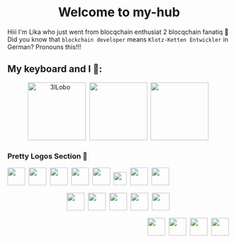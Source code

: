 
<h1 align=center> Welcome to my-hub </h1>

Hiii I'm Lika who just went from blocqchain enthusiat 2 blocqchain fanatiq 🐳
Did you know that `blockchain developer` means `Klotz-Ketten Entwickler` in German? Pronouns this!!!

## My keyboard and I 👀:

<!-- <summary> :zap:</summary> -->
<!-- themes: react, material-palenight, great-gatsby, tokyonight_duo -->
<div align="center" display="flex">
 <img src="https://github-readme-stats.vercel.app/api?username=3lLobo&show_icons=true&theme=react" alt="3lLobo" height="131" />&nbsp;
<img src="https://github-readme-stats.vercel.app/api/top-langs/?username=3lLobo&layout=compact&langs_count=11&theme=react"  height="131"/>&nbsp;
<img src="http://github-readme-streak-stats.herokuapp.com?user=3lLobo&theme=react&background=000000" height="131"/>&nbsp;
</div>


### Pretty Logos Section 🌷

<p align="left">
<img src="https://cdn.jsdelivr.net/gh/devicons/devicon/icons/python/python-original.svg" width="40" height="40"/>&nbsp;
<img src="https://cdn.jsdelivr.net/gh/devicons/devicon/icons/jupyter/jupyter-original.svg" height="40"/>&nbsp;
<img src="https://cdn.jsdelivr.net/gh/devicons/devicon/icons/rust/rust-plain.svg" height="40"/>&nbsp;
<!-- <img src="https://cdn.jsdelivr.net/gh/devicons/devicon/icons/cplusplus/cplusplus-original.svg" height="40"/>&nbsp; 
<img src="https://cdn.jsdelivr.net/gh/devicons/devicon/icons/typescript/typescript-original.svg" height="40"/>&nbsp;
-->
<img src="https://cdn.jsdelivr.net/gh/devicons/devicon/icons/react/react-original.svg" height="40"/>&nbsp;
<img src="https://cdn.jsdelivr.net/gh/devicons/devicon/icons/nextjs/nextjs-original.svg" height="40"/>&nbsp;
<img src="https://tailwindcss.com/_next/static/media/tailwindcss-mark.79614a5f61617ba49a0891494521226b.svg" height="30"/>&nbsp;
<img src="https://cdn.jsdelivr.net/gh/devicons/devicon/icons/tensorflow/tensorflow-original.svg" height="40"/>&nbsp;
<img src="https://cdn.jsdelivr.net/gh/devicons/devicon/icons/javascript/javascript-original.svg" height="40"/>&nbsp;

<!-- <img src="https://cdn.jsdelivr.net/gh/devicons/devicon/icons/django/django-original.svg" height="40"/>&nbsp;/>
<p align="center">
<img src="https://cdn.jsdelivr.net/gh/devicons/devicon/icons/googlecloud/googlecloud-original.svg" height="40"/>&nbsp;
<img src="https://cdn.jsdelivr.net/gh/devicons/devicon/icons/azure/azure-original.svg" height="40"/>&nbsp;
<img src="https://cdn.jsdelivr.net/gh/devicons/devicon/icons/amazonwebservices/amazonwebservices-original.svg" height="40"/>&nbsp;
<img src="https://cdn.jsdelivr.net/gh/devicons/devicon/icons/mongodb/mongodb-original.svg" height="40"/>&nbsp;
 -->
 
<p align="center">
<img src="https://cdn.jsdelivr.net/gh/devicons/devicon/icons/graphql/graphql-plain.svg" height="40"/>&nbsp;
<img src="https://cdn.jsdelivr.net/gh/devicons/devicon/icons/sqlite/sqlite-original.svg" height="40"/>&nbsp;
<img src="https://cdn.jsdelivr.net/gh/devicons/devicon/icons/postgresql/postgresql-original.svg" height="40"/>&nbsp;
<img src="https://cdn.jsdelivr.net/gh/devicons/devicon/icons/pandas/pandas-original.svg" height="40"/>&nbsp;
<img src="https://cdn.jsdelivr.net/gh/devicons/devicon/icons/apache/apache-original.svg" height="40"/>&nbsp;

<p align="right">
<img src="https://cdn.jsdelivr.net/gh/devicons/devicon/icons/linux/linux-original.svg" height="40"/>&nbsp;
<img src="https://cdn.jsdelivr.net/gh/devicons/devicon/icons/vscode/vscode-original.svg" height="40"/>&nbsp;
<img src="https://cdn.jsdelivr.net/gh/devicons/devicon/icons/docker/docker-original.svg" height="40"/>&nbsp;
<img src="https://cdn.jsdelivr.net/gh/devicons/devicon/icons/git/git-original.svg" height="40"/>&nbsp;


<!--
**3lLobo/3lLobo** is a ✨ _special_ ✨ repository because its `README.md` (this file) appears on your GitHub profile.



Here are some ideas to get you started:-

- 🔭 I’m currently working on ...
- 🌱 I’m currently learning ...
- 👯 I’m looking to collaborate on ...
- 🤔 I’m looking for help with ...
- 💬 Ask me about ...
- 📫 How to reach me: ...
- 😄 Pronouns: ...
- ⚡ Fun fact: ...
-->
